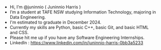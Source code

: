 -  Hi, I’m @juninnio ( Juninnio Harris )
-  I’m a student at TAFE NSW studying Information Technology, majoring in Data Engineering.
-  I'm estimated to graduate in December 2024. 
-  Currently my skills are Python, basic C++, basic Git, and basic HTML and CSS.
-  Please hit me up if you have any Software Engineering Internships.
-  LinkedIn : https://www.linkedin.com/in/juninnio-harris-0bb3a5233

<!---
juninnio/juninnio is a ✨ special ✨ repository because its `README.md` (this file) appears on your GitHub profile.
You can click the Preview link to take a look at your changes.
--->
